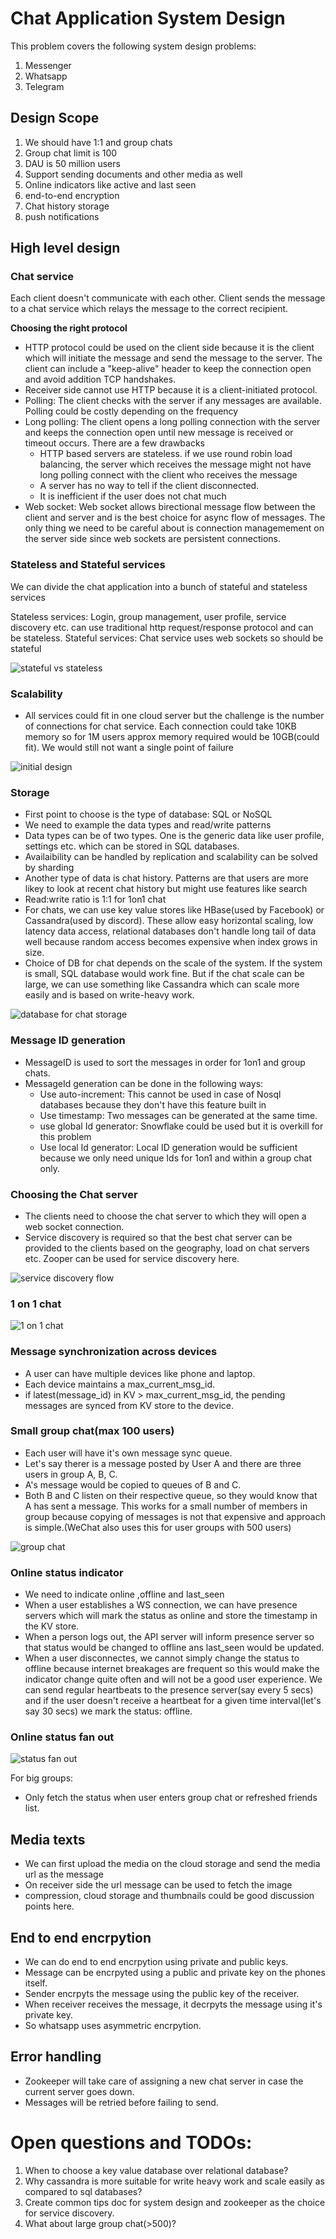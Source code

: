# Chat Application System Design

This problem covers the following  system design problems:
1. Messenger
2. Whatsapp
3. Telegram

## Design Scope

1. We should have 1:1 and group chats
2. Group chat limit is 100
3. DAU is 50 million users
4. Support sending documents and other media as well
5. Online indicators like active and last seen
6. end-to-end encryption
7. Chat history storage
8. push notifications

## High level design

### Chat service

Each client doesn't communicate with each other. Client sends the message to a chat service which relays the message to the correct recipient.

**Choosing the right protocol**

- HTTP protocol could be used on the client side because it is the client which will initiate the message and send the message to the server. The client can include a "keep-alive" header to keep the connection open and avoid addition TCP handshakes.
- Receiver side cannot use HTTP because it is a client-initiated protocol.
- Polling: The client checks with the server if any messages are available. Polling could be costly depending on the frequency
- Long polling: The client opens a long polling connection with the server and keeps the connection open until new message is received or timeout occurs. There are a few drawbacks
    - HTTP based servers are stateless. if we use round robin load balancing, the server which receives the message might not have long polling connect with the client who receives the message
    - A server has no way to tell if the client disconnected.
    - It is inefficient if the user does not chat much
- Web socket: Web socket allows birectional message flow between the client and server and is the best choice for async flow of messages. The only thing we need to be careful about is connection managemement on the server side since web sockets are persistent connections.

### Stateless and Stateful services

We can divide the chat application into a bunch of stateful and stateless services

Stateless services: Login, group management, user profile, service discovery etc. can use traditional http request/response protocol and can be stateless.
Stateful services: Chat service uses web sockets so should be stateful

![stateful vs stateless](image.png)

### Scalability
- All services could fit in one cloud server but the challenge is the number of connections for chat service. Each connection could take 10KB memory so for 1M users approx memory required would be 10GB(could fit). We would still not want a single point of failure

![initial design](image-1.png)


### Storage

- First point to choose is the type of database: SQL or NoSQL
- We need to example the data types and read/write patterns
- Data types can be of two types. One is the generic data like user profile, settings etc. which can be stored in SQL databases.
- Availaibility can be handled by replication and scalability can be solved by sharding
- Another type of data is chat history. Patterns are that users are more likey to look at recent chat history but might use features like search
- Read:write ratio is 1:1 for 1on1 chat
- For chats, we can use key value stores like HBase(used by Facebook) or Cassandra(used by discord). These allow easy horizontal scaling, low latency data access, relational databases don't handle long tail of data well because random access becomes expensive when index grows in size.
- Choice of DB for chat depends on the scale of the system. If the system is small, SQL database would work fine. But if the chat scale can be large, we can use something like Cassandra which can scale more easily and is based on write-heavy work.

![database for chat storage](image-2.png)


### Message ID generation

- MessageID is used to sort the messages in order for 1on1 and group chats.
- MessageId generation can be done in the following ways:
    - Use auto-increment: This cannot be used in case of Nosql databases because they don't have this feature built in
    - Use timestamp: Two messages can be generated at the same time.
    - use global Id generator: Snowflake could be used but it is overkill for this problem
    - Use local Id generator: Local ID generation would be sufficient because we only need unique Ids for 1on1 and within  a group chat only.


### Choosing the Chat server
- The clients need to choose the chat server to which they will open a web socket connection.
- Service discovery is required so that the best chat server can be provided to the clients based on the geography, load on chat servers etc. Zooper can be used for service discovery here.

![service discovery flow](image-3.png)


### 1 on 1 chat
![1 on 1 chat](image-4.png)

### Message synchronization across devices
- A user can have multiple devices like phone and laptop.
- Each device maintains a max_current_msg_id.
- if latest(message_id) in KV > max_current_msg_id, the pending messages are synced from KV store to the device.

### Small group chat(max 100 users)
- Each user will have it's own message sync queue.
- Let's say therer is a message posted by User A and there are three users in group A, B, C.
- A's message would be copied to queues of B and C. 
- Both B and C listen on their respective queue, so they would know that A has sent a message.
This works for a small number of members in group because copying of messages is not that expensive and approach is simple.(WeChat also uses this for user groups with 500 users)

![group chat](image-5.png)

### Online status indicator
- We need to indicate online ,offline and last_seen
- When a user establishes a WS connection, we can have presence servers which will mark the status as online and store the timestamp in the KV store.
- When a person logs out, the API server will inform presence server so that status would be changed to offline ans last_seen would be updated.
- When a user disconnectes, we cannot simply change the status to offline because internet breakages are frequent so this would make the indicator change quite often and will not be a good user experience. We can send regular heartbeats to the presence server(say every 5 secs) and if the user doesn't receive a heartbeat for a given time interval(let's say 30 secs) we mark the status: offline.

### Online status fan out

![status fan out](image-6.png)

For big groups:
- Only fetch the status when user enters group chat or refreshed friends list.

## Media texts
- We can first upload the media on the cloud storage and send the media url as the message
- On receiver side the url message can be used to fetch the image
- compression, cloud storage and thumbnails could be good discussion points here.

## End to end encrpytion
- We can do end to end encrpytion using private and public keys.
- Message can be encrpyted using a public and private key on the phones itself.
- Sender encrpyts the message using the public key of the receiver. 
- When receiver receives the message, it decrpyts the message using it's private key.
- So whatsapp uses asymmetric encrpytion.


## Error handling
- Zookeeper will take care of assigning a new chat server in case the current server goes down.
- Messages will be retried before failing to send.

# Open questions and TODOs:
1. When to choose a key value database over relational database?
2. Why cassandra is more suitable for write heavy work and scale easily as compared to sql databases?
3. Create common tips doc for system design and zookeeper as the choice for service discovery.
4. What about large group chat(>500)?

